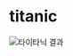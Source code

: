 # titanic

![타이타닉 결과](https://user-images.githubusercontent.com/29356103/119635762-f3af2380-be4e-11eb-8499-3aa697f6525e.JPG)
